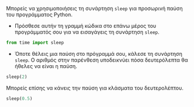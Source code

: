 Μπορείς να χρησιμοποιήσεις τη συνάρτηση `sleep` για προσωρινή παύση του προγράμματος Python.

+ Πρόσθεσε αυτήν τη γραμμή κώδικα στο επάνω μέρος του προγράμματός σου για να εισαγάγεις τη συνάρτηση `sleep`.

```python
from time import sleep
```

+ Όποτε θέλεις μια παύση στο πρόγραμμά σου, κάλεσε τη συνάρτηση `sleep`. Ο αριθμός στην παρένθεση υποδεικνύει πόσα δευτερόλεπτα θα ήθελες να είναι η παύση.

```python
sleep(2)
```

Μπορείς επίσης να κάνεις την παύση για κλάσματα του δευτερολέπτου.

```python
sleep(0.5)
```
